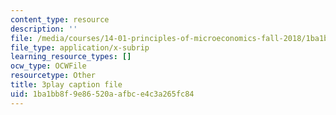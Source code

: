 ```yaml
---
content_type: resource
description: ''
file: /media/courses/14-01-principles-of-microeconomics-fall-2018/1ba1bb8f9e86520aafbce4c3a265fc84_ufrYzoR_4xE.vtt
file_type: application/x-subrip
learning_resource_types: []
ocw_type: OCWFile
resourcetype: Other
title: 3play caption file
uid: 1ba1bb8f-9e86-520a-afbc-e4c3a265fc84
---
```

